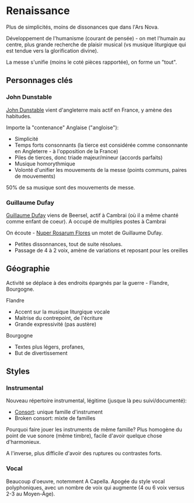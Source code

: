 # Renaissance


Plus de simplicités, moins de dissonances que dans l'Ars Nova.

Développement de l'humanisme (courant de pensée) - on met l'humain au centre, plus grande recherche de plaisir musical (vs musique liturgique qui est tendue vers la glorification divine).

La messe s'unifie (moins le coté pièces rapportée), on forme un "tout".

## Personnages clés

### John Dunstable

[John Dunstable](https://fr.wikipedia.org/wiki/John_Dunstable) vient d'angleterre mais actif en France, y amène des habitudes.

Importe la "contenance" Anglaise ("angloise"):

- Simplicité
- Temps forts consonnants (la tierce est considérée comme consonnante en Angleterre - à l'opposition de la France)
- Piles de tierces, donc triade majeur/mineur (accords parfaits)
- Musique homorythmique
- Volonté d'unifier les mouvements de la messe (points communs, paires de mouvements)

50% de sa musique sont des mouvements de messe.

### Guillaume Dufay

[Guillaume Dufay](https://fr.wikipedia.org/wiki/Guillaume_Dufay) viens de Beersel, actif à Cambrai (où il a même chanté comme enfant de coeur). A occupé de multiples postes à Cambrai

On écoute - [Nuper Rosarum Flores](https://www.youtube.com/watch?v=hGW2HL35kqY) un motet de Guillaume Dufay. 

- Petites dissonnances, tout de suite résolues.
- Passage de 4 à 2 voix, amène de variations et reposant pour les oreilles

## Géographie

Activité se déplace à des endroits épargnés par la guerre - Flandre, Bourgogne.

Flandre

- Accent sur la musique liturgique vocale
- Maitrise du contrepoint, de l'écriture
- Grande expressivité (pas austère)

Bourgogne

- Textes plus légers, profanes, 
- But de divertissement

## Styles
### Instrumental 

Nouveau répertoire instrumental, légitime (jusque là peu suivi/documenté):

- [Consort](https://fr.wikipedia.org/wiki/Consort): unique famille d'instrument
- Broken consort: mixte de familles

Pourquoi faire jouer les instruments de même famille? Plus homogène du point de vue sonore (même timbre), facile d'avoir quelque chose d'harmonieux.

A l'inverse, plus difficile d'avoir des ruptures ou contrastes forts.

### Vocal

Beaucoup d'oeuvre, notemment A Capella. Apogée du style vocal polyphoniques, avec un nombre de voix qui augmente (4 ou 6 voix versus 2-3 au Moyen-Âge).